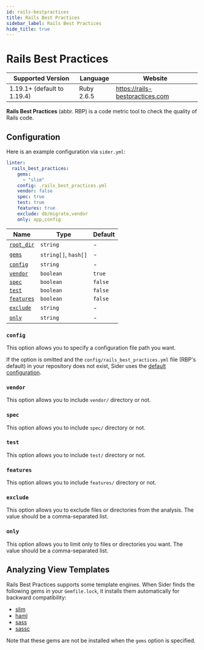 ```yaml
---
id: rails-bestpractices
title: Rails Best Practices
sidebar_label: Rails Best Practices
hide_title: true
---
```


# Rails Best Practices

| Supported Version           | Language   | Website                         |
| --------------------------- | ---------- | ------------------------------- |
| 1.19.1+ (default to 1.19.4) | Ruby 2.6.5 | https://rails-bestpractices.com |

**Rails Best Practices** (abbr. RBP) is a code metric tool to check the quality of Rails code.

## Configuration

Here is an example configuration via `sider.yml`:

```yaml
linter:
  rails_best_practices:
    gems:
      - "slim"
    config: .rails_best_practices.yml
    vendor: false
    spec: true
    test: true
    features: true
    exclude: db/migrate,vendor
    only: app,config
```

| Name                                                                                  | Type                 | Default |
| ------------------------------------------------------------------------------------- | -------------------- | ------- |
| [`root_dir`](../../getting-started/custom-configuration.md#linteranalyzer_idroot_dir) | `string`             | -       |
| [`gems`](../../getting-started/custom-configuration.md#linteranalyzer_idgems)         | `string[]`, `hash[]` | -       |
| [`config`](#config)                                                                   | `string`             | -       |
| [`vendor`](#vendor)                                                                   | `boolean`            | `true`  |
| [`spec`](#spec)                                                                       | `boolean`            | `false` |
| [`test`](#test)                                                                       | `boolean`            | `false` |
| [`features`](#features)                                                               | `boolean`            | `false` |
| [`exclude`](#exclude)                                                                 | `string`             | -       |
| [`only`](#only)                                                                       | `string`             | -       |

### `config`

This option allows you to specify a configuration file path you want.

If the option is omitted and the `config/rails_best_practices.yml` file (RBP's default) in your repository does not exist,
Sider uses the [default configuration](https://github.com/sider/runners/blob/master/images/rails_best_practices/sider_rails_best_practices.yml).

### `vendor`

This option allows you to include `vendor/` directory or not.

### `spec`

This option allows you to include `spec/` directory or not.

### `test`

This option allows you to include `test/` directory or not.

### `features`

This option allows you to include `features/` directory or not.

### `exclude`

This option allows you to exclude files or directories from the analysis. The value should be a comma-separated list.

### `only`

This option allows you to limit only to files or directories you want. The value should be a comma-separated list.

## Analyzing View Templates

Rails Best Practices supports some template engines.
When Sider finds the following gems in your `Gemfile.lock`, it installs them automatically for backward compatibility:

- [slim](https://github.com/slim-template/slim)
- [haml](https://github.com/haml/haml)
- [sass](https://github.com/sass/ruby-sass)
- [sassc](https://github.com/sass/sassc-ruby)

Note that these gems are not be installed when the `gems` option is specified.
